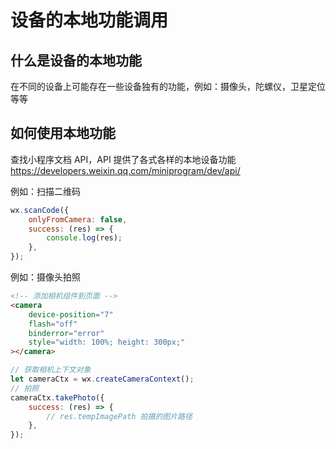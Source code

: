 # 设备的本地功能调用

## 什么是设备的本地功能

在不同的设备上可能存在一些设备独有的功能，例如：摄像头，陀螺仪，卫星定位等等

## 如何使用本地功能

查找小程序文档 API，API 提供了各式各样的本地设备功能 <https://developers.weixin.qq.com/miniprogram/dev/api/>

例如：扫描二维码

```js
wx.scanCode({
    onlyFromCamera: false,
    success: (res) => {
        console.log(res);
    },
});
```

例如：摄像头拍照

```html
<!-- 添加相机组件到页面 -->
<camera
    device-position="7"
    flash="off"
    binderror="error"
    style="width: 100%; height: 300px;"
></camera>
```

```js
// 获取相机上下文对象
let cameraCtx = wx.createCameraContext();
// 拍照
cameraCtx.takePhoto({
    success: (res) => {
        // res.tempImagePath 拍摄的图片路径
    },
});
```
